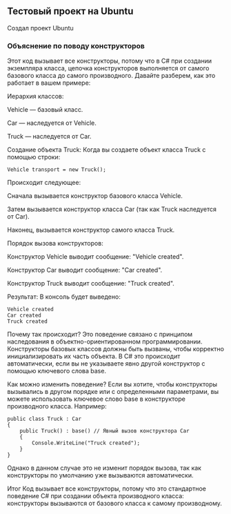 ## Тестовый проект на Ubuntu
Создал проект Ubuntu

### Объяснение по поводу конструкторов
Этот код вызывает все конструкторы, потому что в C# при создании экземпляра класса, цепочка конструкторов выполняется от самого базового класса до самого производного. Давайте разберем, как это работает в вашем примере:

Иерархия классов:

Vehicle — базовый класс.

Car — наследуется от Vehicle.

Truck — наследуется от Car.

Создание объекта Truck:
Когда вы создаете объект класса Truck с помощью строки:

    Vehicle transport = new Truck();

Происходит следующее:

Сначала вызывается конструктор базового класса Vehicle.

Затем вызывается конструктор класса Car (так как Truck наследуется от Car).

Наконец, вызывается конструктор самого класса Truck.

Порядок вызова конструкторов:

Конструктор Vehicle выводит сообщение: "Vehicle created".

Конструктор Car выводит сообщение: "Car created".

Конструктор Truck выводит сообщение: "Truck created".

Результат:
В консоль будет выведено:

    Vehicle created
    Car created
    Truck created

Почему так происходит?
Это поведение связано с принципом наследования в объектно-ориентированном программировании. Конструкторы базовых классов должны быть вызваны, чтобы корректно инициализировать их часть объекта. В C# это происходит автоматически, если вы не указываете явно другой конструктор с помощью ключевого слова base.

Как можно изменить поведение?
Если вы хотите, чтобы конструкторы вызывались в другом порядке или с определенными параметрами, вы можете использовать ключевое слово base в конструкторе производного класса. Например:

    public class Truck : Car
    {
        public Truck() : base() // Явный вызов конструктора Car
        {
            Console.WriteLine("Truck created");
        }
    }
    
Однако в данном случае это не изменит порядок вызова, так как конструкторы по умолчанию уже вызываются автоматически.

Итог
Код вызывает все конструкторы, потому что это стандартное поведение C# при создании объекта производного класса: конструкторы вызываются от базового класса к самому производному.